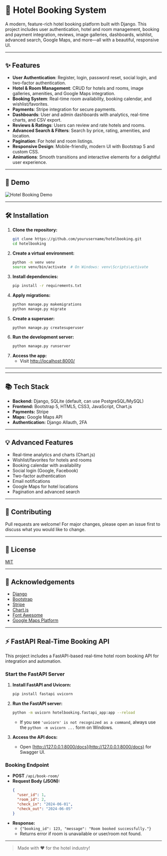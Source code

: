 # 🏨 Hotel Booking System


A modern, feature-rich hotel booking platform built with Django. This project includes user authentication, hotel and room management, booking and payment integration, reviews, image galleries, dashboards, wishlist, advanced search, Google Maps, and more—all with a beautiful, responsive UI.

---

## ✨ Features

- **User Authentication**: Register, login, password reset, social login, and two-factor authentication.
- **Hotel & Room Management**: CRUD for hotels and rooms, image galleries, amenities, and Google Maps integration.
- **Booking System**: Real-time room availability, booking calendar, and wishlist/favorites.
- **Payments**: Stripe integration for secure payments.
- **Dashboards**: User and admin dashboards with analytics, real-time charts, and CSV export.
- **Reviews & Ratings**: Users can review and rate hotels and rooms.
- **Advanced Search & Filters**: Search by price, rating, amenities, and location.
- **Pagination**: For hotel and room listings.
- **Responsive Design**: Mobile-friendly, modern UI with Bootstrap 5 and custom CSS.
- **Animations**: Smooth transitions and interactive elements for a delightful user experience.

---

## 🚀 Demo

![Hotel Booking Demo]()

---

## 🛠️ Installation

1. **Clone the repository:**
   ```bash
   git clone https://github.com/yourusername/hotelbooking.git
   cd hotelbooking
   ```
2. **Create a virtual environment:**
   ```bash
   python -m venv venv
   source venv/bin/activate  # On Windows: venv\Scripts\activate
   ```
3. **Install dependencies:**
   ```bash
   pip install -r requirements.txt
   ```
4. **Apply migrations:**
   ```bash
   python manage.py makemigrations
   python manage.py migrate
   ```
5. **Create a superuser:**
   ```bash
   python manage.py createsuperuser
   ```
6. **Run the development server:**
   ```bash
   python manage.py runserver
   ```
7. **Access the app:**
   - Visit [http://localhost:8000/](http://localhost:8000/)

---


---

## 📚 Tech Stack

- **Backend:** Django, SQLite (default, can use PostgreSQL/MySQL)
- **Frontend:** Bootstrap 5, HTML5, CSS3, JavaScript, Chart.js
- **Payments:** Stripe
- **Maps:** Google Maps API
- **Authentication:** Django Allauth, 2FA

---

## 💡 Advanced Features

- Real-time analytics and charts (Chart.js)
- Wishlist/favorites for hotels and rooms
- Booking calendar with availability
- Social login (Google, Facebook)
- Two-factor authentication
- Email notifications
- Google Maps for hotel locations
- Pagination and advanced search

---

## 🤝 Contributing

Pull requests are welcome! For major changes, please open an issue first to discuss what you would like to change.

---

## 📄 License

[MIT](LICENSE)

---

## 🙏 Acknowledgements

- [Django](https://www.djangoproject.com/)
- [Bootstrap](https://getbootstrap.com/)
- [Stripe](https://stripe.com/)
- [Chart.js](https://www.chartjs.org/)
- [Font Awesome](https://fontawesome.com/)
- [Google Maps Platform](https://cloud.google.com/maps-platform)

---

## ⚡ FastAPI Real-Time Booking API

This project includes a FastAPI-based real-time hotel room booking API for integration and automation.

### Start the FastAPI Server

1. **Install FastAPI and Uvicorn:**
   ```bash
   pip install fastapi uvicorn
   ```
2. **Run the FastAPI server:**
   ```bash
   python -m uvicorn hotelbooking.fastapi_app:app --reload
   ```
   - If you see `'uvicorn' is not recognized as a command`, always use the `python -m uvicorn ...` form on Windows.

3. **Access the API docs:**
   - Open [http://127.0.0.1:8000/docs](http://127.0.0.1:8000/docs) for Swagger UI.

### Booking Endpoint

- **POST** `/api/book-room/`
- **Request Body (JSON):**
  ```json
  {
    "user_id": 1,
    "room_id": 2,
    "check_in": "2024-06-01",
    "check_out": "2024-06-05"
  }
  ```
- **Response:**
  - `{"booking_id": 123, "message": "Room booked successfully."}`
  - Returns error if room is unavailable or user/room not found.

---

> Made with ❤️ for the hotel industry!
